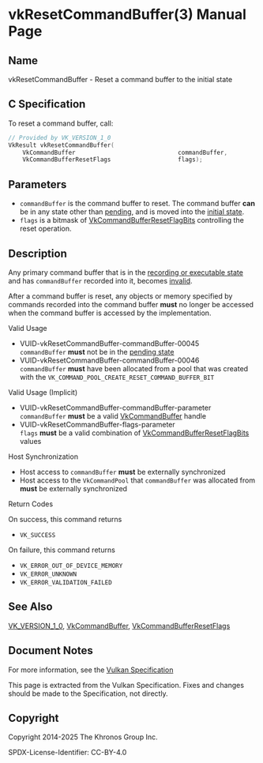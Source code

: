 # vkResetCommandBuffer(3) Manual Page

## Name

vkResetCommandBuffer - Reset a command buffer to the initial state



## [](#_c_specification)C Specification

To reset a command buffer, call:

```c++
// Provided by VK_VERSION_1_0
VkResult vkResetCommandBuffer(
    VkCommandBuffer                             commandBuffer,
    VkCommandBufferResetFlags                   flags);
```

## [](#_parameters)Parameters

- `commandBuffer` is the command buffer to reset. The command buffer **can** be in any state other than [pending](https://registry.khronos.org/vulkan/specs/latest/html/vkspec.html#commandbuffers-lifecycle), and is moved into the [initial state](https://registry.khronos.org/vulkan/specs/latest/html/vkspec.html#commandbuffers-lifecycle).
- `flags` is a bitmask of [VkCommandBufferResetFlagBits](https://registry.khronos.org/vulkan/specs/latest/man/html/VkCommandBufferResetFlagBits.html) controlling the reset operation.

## [](#_description)Description

Any primary command buffer that is in the [recording or executable state](https://registry.khronos.org/vulkan/specs/latest/html/vkspec.html#commandbuffers-lifecycle) and has `commandBuffer` recorded into it, becomes [invalid](https://registry.khronos.org/vulkan/specs/latest/html/vkspec.html#commandbuffers-lifecycle).

After a command buffer is reset, any objects or memory specified by commands recorded into the command buffer **must** no longer be accessed when the command buffer is accessed by the implementation.

Valid Usage

- [](#VUID-vkResetCommandBuffer-commandBuffer-00045)VUID-vkResetCommandBuffer-commandBuffer-00045  
  `commandBuffer` **must** not be in the [pending state](https://registry.khronos.org/vulkan/specs/latest/html/vkspec.html#commandbuffers-lifecycle)
- [](#VUID-vkResetCommandBuffer-commandBuffer-00046)VUID-vkResetCommandBuffer-commandBuffer-00046  
  `commandBuffer` **must** have been allocated from a pool that was created with the `VK_COMMAND_POOL_CREATE_RESET_COMMAND_BUFFER_BIT`

Valid Usage (Implicit)

- [](#VUID-vkResetCommandBuffer-commandBuffer-parameter)VUID-vkResetCommandBuffer-commandBuffer-parameter  
  `commandBuffer` **must** be a valid [VkCommandBuffer](https://registry.khronos.org/vulkan/specs/latest/man/html/VkCommandBuffer.html) handle
- [](#VUID-vkResetCommandBuffer-flags-parameter)VUID-vkResetCommandBuffer-flags-parameter  
  `flags` **must** be a valid combination of [VkCommandBufferResetFlagBits](https://registry.khronos.org/vulkan/specs/latest/man/html/VkCommandBufferResetFlagBits.html) values

Host Synchronization

- Host access to `commandBuffer` **must** be externally synchronized
- Host access to the `VkCommandPool` that `commandBuffer` was allocated from **must** be externally synchronized

Return Codes

On success, this command returns

- `VK_SUCCESS`

On failure, this command returns

- `VK_ERROR_OUT_OF_DEVICE_MEMORY`
- `VK_ERROR_UNKNOWN`
- `VK_ERROR_VALIDATION_FAILED`

## [](#_see_also)See Also

[VK\_VERSION\_1\_0](https://registry.khronos.org/vulkan/specs/latest/man/html/VK_VERSION_1_0.html), [VkCommandBuffer](https://registry.khronos.org/vulkan/specs/latest/man/html/VkCommandBuffer.html), [VkCommandBufferResetFlags](https://registry.khronos.org/vulkan/specs/latest/man/html/VkCommandBufferResetFlags.html)

## [](#_document_notes)Document Notes

For more information, see the [Vulkan Specification](https://registry.khronos.org/vulkan/specs/latest/html/vkspec.html#vkResetCommandBuffer)

This page is extracted from the Vulkan Specification. Fixes and changes should be made to the Specification, not directly.

## [](#_copyright)Copyright

Copyright 2014-2025 The Khronos Group Inc.

SPDX-License-Identifier: CC-BY-4.0